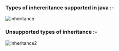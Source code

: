 ### Types of inhereritance supported in java :- 

![inheritance](https://user-images.githubusercontent.com/103374718/233333432-c7d5bf9d-b669-4004-9508-2b59e4e216f8.jpg)

### Unsupported types of inheritance :- 
![inheritance2](https://user-images.githubusercontent.com/103374718/233333919-fda77268-9642-4ce5-9beb-e261fed42214.jpg)
